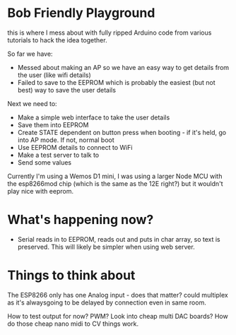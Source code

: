 # Bob Friendly Playground

this is where I mess about with fully ripped Arduino code from various tutorials to hack the idea together. 

So far we have:
- Messed about making an AP so we have an easy way to get details from the user (like wifi details)
- Failed to save to the EEPROM which is probably the easiest (but not best) way to save the user details

Next we need to:

- Make a simple web interface to take the user details
- Save them into EEPROM
- Create STATE dependent on button press when booting - if it's held, go into AP mode. If not, normal boot
- Use EEPROM details to connect to WiFi
- Make a test server to talk to
- Send some values

Currently I'm using a Wemos D1 mini, I was using a larger Node MCU with the esp8266mod chip (which is the same as the 12E right?) but it wouldn't play nice with eeprom. 

# What's happening now?

- Serial reads in to EEPROM, reads out and puts in char array, so text is preserved. This will likely be simpler when using web server.

# Things to think about

The ESP8266 only has one Analog input - does that matter? could multiplex as it's alwaysgoing to be delayed by connection even in same room.

How to test output for now? PWM? Look into cheap multi DAC boards? How do those cheap nano midi to CV things work.
